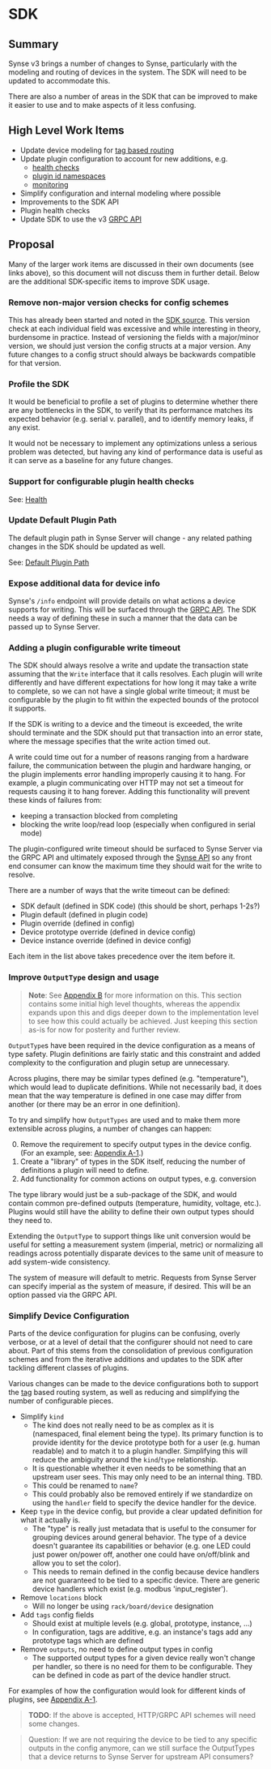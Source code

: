 # SDK
## Summary
Synse v3 brings a number of changes to Synse, particularly with the modeling and
routing of devices in the system. The SDK will need to be updated to accommodate this.

There are also a number of areas in the SDK that can be improved to make it easier
to use and to make aspects of it less confusing.

## High Level Work Items
- Update device modeling for [tag based routing](tags.md)
- Update plugin configuration to account for new additions, e.g.
  - [health checks](health.md)
  - [plugin id namespaces](ids.md)
  - [monitoring](monitoring.md)
- Simplify configuration and internal modeling where possible
- Improvements to the SDK API
- Plugin health checks
- Update SDK to use the v3 [GRPC API](grpc.md)

## Proposal
Many of the larger work items are discussed in their own documents (see links
above), so this document will not discuss them in further detail. Below are
the additional SDK-specific items to improve SDK usage.

### Remove non-major version checks for config schemes
This has already been started and noted in the [SDK source](https://github.com/vapor-ware/synse-sdk/blob/ee3e84f602c74c6e499a36f7f58916f08eeb74b6/sdk/config.go#L88-L102).
This version check at each individual field was excessive and while interesting
in theory, burdensome in practice. Instead of versioning the fields with a major/minor
version, we should just version the config structs at a major version. Any future
changes to a config struct should always be backwards compatible for that version.

### Profile the SDK
It would be beneficial to profile a set of plugins to determine whether there
are any bottlenecks in the SDK, to verify that its performance matches its expected
behavior (e.g. serial v. parallel), and to identify memory leaks, if any exist.

It would not be necessary to implement any optimizations unless a serious problem
was detected, but having any kind of performance data is useful as it can serve as
a baseline for any future changes.

### Support for configurable plugin health checks
See: [Health](health.md#synse-plugins)

### Update Default Plugin Path
The default plugin path in Synse Server will change - any related pathing changes
in the SDK should be updated as well.

See: [Default Plugin Path](server.md#default-plugin-path)

### Expose additional data for device info
Synse's `/info` endpoint will provide details on what actions a device supports
for writing. This will be surfaced through the [GRPC API](grpc.md#v3device). The
SDK needs a way of defining these in such a manner that the data can be passed up
to Synse Server.

### Adding a plugin configurable write timeout
The SDK should always resolve a write and update the transaction state assuming that
the `Write` interface that it calls resolves. Each plugin will write differently and
have different expectations for how long it may take a write to complete, so we can not
have a single global write timeout; it must be configurable by the plugin to fit within
the expected bounds of the protocol it supports.

If the SDK is writing to a device and the timeout is exceeded, the write should terminate
and the SDK should put that transaction into an error state, where the message specifies
that the write action timed out.

A write could time out for a number of reasons ranging from a hardware failure,
the communication between the plugin and hardware hanging, or the plugin implements
error handling improperly causing it to hang. For example, a plugin communicating
over HTTP may not set a timeout for requests causing it to hang forever. Adding this
functionality will prevent these kinds of failures from:
- keeping a transaction blocked from completing
- blocking the write loop/read loop (especially when configured in serial mode)

The plugin-configured write timeout should be surfaced to Synse Server via the
GRPC API and ultimately exposed through the [Synse API](api.md#transaction) so
any front end consumer can know the maximum time they should wait for the write to
resolve.

There are a number of ways that the write timeout can be defined:
- SDK default (defined in SDK code) (this should be short, perhaps 1-2s?)
- Plugin default (defined in plugin code)
- Plugin override (defined in config)
- Device prototype override (defined in device config)
- Device instance override (defined in device config)

Each item in the list above takes precedence over the item before it.


### Improve `OutputType` design and usage
> **Note**: See [Appendix B](appendix-b.md) for more information on this. This
> section contains some initial high level thoughts, whereas the appendix expands
> upon this and digs deeper down to the implementation level to see how this could
> actually be achieved. Just keeping this section as-is for now for posterity and
> further review.

`OutputType`s have been required in the device configuration as a means of type safety.
Plugin definitions are fairly static and this constraint and added complexity to the
configuration and plugin setup are unnecessary.

Across plugins, there may be similar types defined (e.g. "temperature"), which would
lead to duplicate definitions. While not necessarily bad, it does mean that the way
temperature is defined in one case may differ from another (or there may be an error
in one definition).

To try and simplify how `OutputTypes` are used and to make them more extensible
across plugins, a number of changes can happen:

0. Remove the requirement to specify output types in the device config. (For an
   example, see: [Appendix A-1](appendix-a.md#1-sdk-device-configurations).)
0. Create a "library" of types in the SDK itself, reducing the number of definitions
   a plugin will need to define.
0. Add functionality for common actions on output types, e.g. conversion


The type library would just be a sub-package of the SDK, and would contain common
pre-defined outputs (temperature, humidity, voltage, etc.). Plugins would still have
the ability to define their own output types should they need to.

Extending the `OutputType` to support things like unit conversion would be useful
for setting a measurement system (imperial, metric) or normalizing all readings
across potentially disparate devices to the same unit of measure to add system-wide
consistency.

The system of measure will default to metric. Requests from Synse Server can specify
imperial as the system of measure, if desired. This will be an option passed via the
GRPC API.


### Simplify Device Configuration
Parts of the device configuration for plugins can be confusing, overly verbose,
or at a level of detail that the configurer should not need to care about. Part of this
stems from the consolidation of previous configuration schemes and from the
iterative additions and updates to the SDK after tackling different classes of
plugins.

Various changes can be made to the device configurations both to support the
[tag](tags.md) based routing system, as well as reducing and simplifying the
number of configurable pieces.

* Simplify `kind`
  * The kind does not really need to be as complex as it is (namespaced, final element being
    the type). Its primary function is to provide identity for the device prototype both
    for a user (e.g. human readable) and to match it to a plugin handler. Simplifying this
    will reduce the ambiguity around the `kind`/`type` relationship.
  * It is questionable whether it even needs to be something that an upstream user sees. This
    may only need to be an internal thing. TBD.
  * This could be renamed to `name`?
  * This could probably also be removed entirely if we standardize on using the `handler`
    field to specify the device handler for the device.
* Keep `type` in the device config, but provide a clear updated definition for what
  it actually is.
  * The "type" is really just metadata that is useful to the consumer for grouping devices
    around general behavior. The type of a device doesn't guarantee its capabilities or
    behavior (e.g. one LED could just power on/power off, another one could have on/off/blink
    and allow you to set the color).
  * This needs to remain defined in the config because device handlers are not guaranteed
    to be tied to a specific device. There are generic device handlers which exist (e.g.
    modbus 'input_register').
* Remove `locations` block
  * Will no longer be using `rack/board/device` designation
* Add `tags` config fields
  * Should exist at multiple levels (e.g. global, prototype, instance, ...)
  * In configuration, tags are additive, e.g. an instance's tags add any prototype tags which are defined
* Remove `outputs`, no need to define output types in config
  * The supported output types for a given device really won't change per handler,
    so there is no need for them to be configurable. They can be defined in code
    as part of the device handler struct.
    

For examples of how the configuration would look for different kinds of plugins,
see [Appendix A-1](appendix-a.md#1-sdk-device-configurations).
 
> **TODO**: If the above is accepted, HTTP/GRPC API schemes will need some changes.


> Question: If we are not requiring the device to be tied to any specific outputs
> in the config anymore, can we still surface the OutputTypes that a device returns
> to Synse Server for upstream API consumers?

